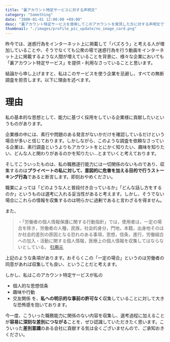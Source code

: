 ```yaml
---
title: "裏アカウント特定サービスに対する声明文"
category: "Something"
date: "2000-01-01 12:00:00 +09:00"
desc: "裏アカウント特定サービスを使用してこのアカウントを発見した方に対する声明文です。"
thumbnail: "./images/profile_pic_update/no_image_card.png"
---
```

昨今では、迷惑行為をインターネット上に掲載して「バズろう」と考える人が増加していることや、そうでなくても公衆の場で迷惑行為を行う動画をインターネット上に掲載するような人間が増えていることを背景に、様々な企業においても「裏アカウント特定サービス」を提供・利用なさっていることと思います。

結論から申し上げますと、私はこのサービスを使う企業を忌避し、すべての無断調査を拒否します。以下に理由を述べます。

# 理由
私の基本的な思想として、能力に基づく採用をしている企業様に貢献したいというものがあります。

企業様の中には、素行や問題のある発言がないかだけを確認しているだけという場合が多いと信じております。しかしながら、このような調査を依頼なさっている企業は、素行調査というよりもアカウントをとにかく知りたい、趣味を知りたい、どんな人と関わりがあるのかを知りたい…とまでいくと考えております。

そしてこういったものは、私の職務遂行能力には一切関係のないものであり、収集するのは**プライベートの私に対して、意図的に危害を加える目的で行うストーキング行為**であると断言します。即刻おやめください。

職業によっては「どのような人と普段付き合っているか」「どんな話し方をするのか」というものは選考に入れる妥当性があると考えます。しかし、そうでない場合にこれらの情報を収集するのは明らかに過剰であると言わざるを得ません。

また、
> ・「労働者の個人情報保護に関する行動指針」では，使用者は，一定の場合を除き，労働者の人種，民族，社会的身分，門地，本籍，出身地そのほか社会的差別の原因となる恐れのある事項，思想，信条，進行，労働組合への加入・活動に関する個人情報，医療上の個人情報を収集してはならないとしている。
[引用元](https://ikari-law.com/hanrei-12/2191/)

上記のような条項があります。おそらくこの「一定の場合」というのは労働者の同意があれば収集しても良い、ということだと考えます。

しかし、私はこのアカウント特定サービスが私の
- 個人的な思想信条
- 趣味や行動
- 交友関係
を、**私への明示的な事前の許可なく**収集していることに対して大きな恐怖感を抱いております。

今一度、こういった職務能力に関係のない内容を収集し、選考過程に加えることが**容易に深刻な差別につながる**ことを、ぜひ認識していただきたく思います。こういった**差別意識**のある会社に貢献する気は全くございませんので、ご承知おきください。